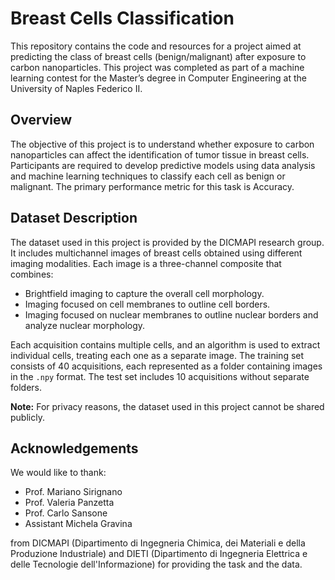 # Breast Cells Classification

This repository contains the code and resources for a project aimed at predicting the class of breast cells (benign/malignant) after exposure to carbon nanoparticles. This project was completed as part of a machine learning contest for the Master’s degree in Computer Engineering at the University of Naples Federico II.

## Overview

The objective of this project is to understand whether exposure to carbon nanoparticles can affect the identification of tumor tissue in breast cells. Participants are required to develop predictive models using data analysis and machine learning techniques to classify each cell as benign or malignant. The primary performance metric for this task is Accuracy.

## Dataset Description

The dataset used in this project is provided by the DICMAPI research group. It includes multichannel images of breast cells obtained using different imaging modalities. Each image is a three-channel composite that combines:

- Brightfield imaging to capture the overall cell morphology.
- Imaging focused on cell membranes to outline cell borders.
- Imaging focused on nuclear membranes to outline nuclear borders and analyze nuclear morphology.

Each acquisition contains multiple cells, and an algorithm is used to extract individual cells, treating each one as a separate image. The training set consists of 40 acquisitions, each represented as a folder containing images in the `.npy` format. The test set includes 10 acquisitions without separate folders.

**Note:** For privacy reasons, the dataset used in this project cannot be shared publicly.

## Acknowledgements

We would like to thank:
- Prof. Mariano Sirignano
- Prof. Valeria Panzetta
- Prof. Carlo Sansone
- Assistant Michela Gravina

from DICMAPI (Dipartimento di Ingegneria Chimica, dei Materiali e della Produzione Industriale) and DIETI (Dipartimento di Ingegneria Elettrica e delle Tecnologie dell'Informazione) for providing the task and the data.
